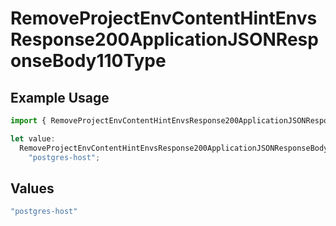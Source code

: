 # RemoveProjectEnvContentHintEnvsResponse200ApplicationJSONResponseBody110Type

## Example Usage

```typescript
import { RemoveProjectEnvContentHintEnvsResponse200ApplicationJSONResponseBody110Type } from "@vercel/sdk/models/operations";

let value:
  RemoveProjectEnvContentHintEnvsResponse200ApplicationJSONResponseBody110Type =
    "postgres-host";
```

## Values

```typescript
"postgres-host"
```